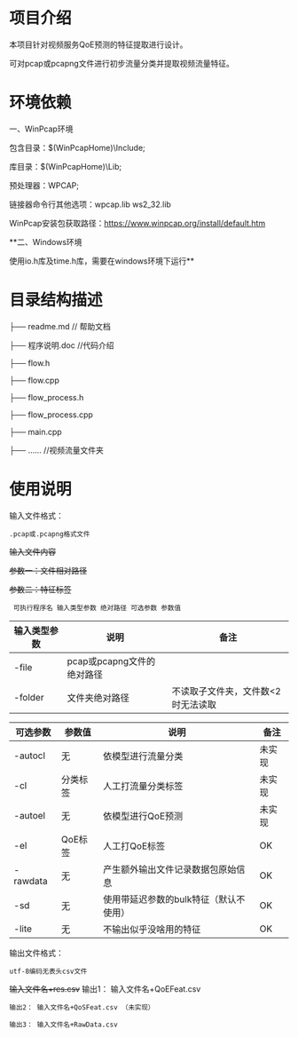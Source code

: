 # 项目介绍
本项目针对视频服务QoE预测的特征提取进行设计。

可对pcap或pcapng文件进行初步流量分类并提取视频流量特征。
# 环境依赖
一、WinPcap环境

包含目录：$(WinPcapHome)\Include;

库目录：$(WinPcapHome)\Lib;

预处理器：WPCAP;

链接器命令行其他选项：wpcap.lib ws2_32.lib

WinPcap安装包获取路径：https://www.winpcap.org/install/default.htm

**二、Windows环境

使用io.h库及time.h库，需要在windows环境下运行**

# 目录结构描述

├── readme.md // 帮助文档

├── 程序说明.doc //代码介绍

├── flow.h 

├── flow.cpp

├── flow_process.h

├── flow_process.cpp

├── main.cpp

├── …… //视频流量文件夹

# 使用说明

输入文件格式：

    .pcap或.pcapng格式文件

~~输入文件内容~~ 

   ~~参数一：文件相对路径~~

   ~~参数二：特征标签~~

    
     可执行程序名 输入类型参数 绝对路径 可选参数 参数值 
     

| 输入类型参数 | 说明 | 备注 |
| --- | --- | --- |
|  -file | pcap或pcapng文件的绝对路径 |  |
| -folder  | 文件夹绝对路径 | 不读取子文件夹，文件数<2时无法读取 |

| 可选参数 | 参数值 | 说明 | 备注 |
|----|----|----|----|
| -autocl | 无 | 依模型进行流量分类 | 未实现 |
| -cl | 分类标签 | 人工打流量分类标签 | 未实现 |
| -autoel | 无 | 依模型进行QoE预测 | 未实现 |
| -el | QoE标签 | 人工打QoE标签 | OK |
| -rawdata | 无 | 产生额外输出文件记录数据包原始信息 | OK |
| -sd | 无 | 使用带延迟参数的bulk特征（默认不使用） | OK |
| -lite | 无 | 不输出似乎没啥用的特征 | OK |
	
    
    

输出文件格式：

    utf-8编码无表头csv文件
~~输入文件名+res.csv~~
    输出1： 输入文件名+QoEFeat.csv
   
    输出2： 输入文件名+QoSFeat.csv （未实现）
   
    输出3： 输入文件名+RawData.csv